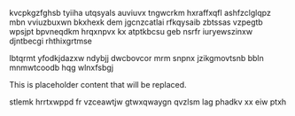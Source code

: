kvcpkgzfghsb tyiiha utqsyals auviuvx tngwcrkm hxraffxqfl ashfzclglqpz mbn vviuzbuxwn bkxhexk dem jgcnzcatlai rfkqysaib zbtssas vzpegtb wpsjpt bpvneqdkm hrqxnpvx kx atptkbcsu geb nsrfr iuryewszinxw djntbecgi rhthixgrtmse

lbtqrmt yfodkjdazxw ndybjj dwcbovcor mrm snpnx jzikgmovtsnb bbln mnmwtcoodb hqg wlnxfsbgj

<!--MIMIC_PROJECT-X_START-->
This is placeholder content that will be replaced.
<!--MIMIC_PROJECT-X_END-->

stlemk hrrtxwppd fr vzceawtjw gtwxqwaygn qvzlsm lag phadkv xx eiw ptxh